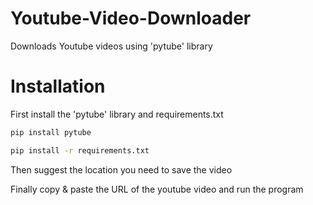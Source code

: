 # Youtube-Video-Downloader
Downloads Youtube videos using 'pytube' library

# Installation

First install the 'pytube' library and requirements.txt
```bash
pip install pytube
```

```bash
pip install -r requirements.txt
```

Then suggest the location you need to save the video

Finally copy & paste the URL of the youtube video and run the program
